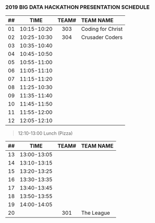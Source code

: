 ### 2019 BIG DATA HACKATHON PRESENTATION SCHEDULE

| ## |    TIME       | TEAM# |         TEAM NAME         |
| -- | :-----------: | :---: | :------------------------ |
| 01 |  10:15-10:20  |  303  |  Coding for Christ        |
| 02 |  10:25-10:30  |  304  |  Crusader Coders          |
| 03 |  10:35-10:40  |       |                           |
| 04 |  10:45-10:50  |       |                           |
| 05 |  10:55-11:00  |       |                           |
| 06 |  11:05-11:10  |       |                           |
| 07 |  11:15-11:20  |       |                           |
| 08 |  11:25-10:30  |       |                           |
| 09 |  11:35-11:40  |       |                           |
| 10 |  11:45-11:50  |       |                           |
| 11 |  11:55-12:00  |       |                           |
| 12 |  12:05-12:10  |       |                           |

> 12:10-13:00 Lunch (Pizza)

| ## |    TIME       | TEAM# |         TEAM NAME         |
| -- | :-----------: | :---: | :------------------------ |
| 13 |  13:00-13:05  |       |                           |
| 14 |  13:10-13:15  |       |                           |
| 15 |  13:20-13:25  |       |                           |
| 16 |  13:30-13:35  |       |                           |
| 17 |  13:40-13:45  |       |                           |
| 18 |  13:50-13:55  |       |                           |
| 19 |  14:00-14:05  |       |                           |
| 20 |               |  301  |  The League               |

